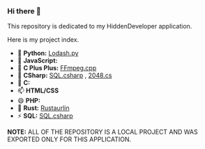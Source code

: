 ### Hi there 👋

This repository is dedicated to my HiddenDeveloper application. 

Here is my project index.

- 🔭 **Python:** [Lodash.py](https://github.com/SkylarFS/lodash)
- 🌱 **JavaScript:**
- 👯 **C Plus Plus:** [FFmpeg.cpp](https://github.com/SkylarFS/FFmpeg.cpp)
- 🤔 **CSharp:** [SQL.csharp](https://github.com/SkylarFS/SQL.csharp) , [2048.cs](https://github.com/SkylarFS/2048.csharp/tree/main)
- 💬 **C:**
- 📫 **HTML/CSS**
- 😄 **PHP:**
- 🌯 **Rust:** [Rustaurlin](https://github.com/SkylarFS/Rustaurlin)
- ⚡ **SQL:** [SQL.csharp](https://github.com/SkylarFS/SQL.csharp)

**NOTE:** ALL OF THE REPOSITORY IS A LOCAL PROJECT AND WAS EXPORTED ONLY FOR THIS APPLICATION.
